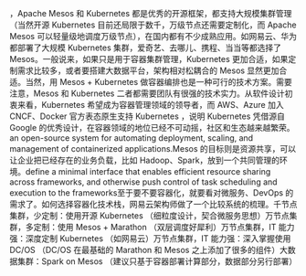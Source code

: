 

，Apache Mesos 和 Kubernetes 都是优秀的开源框架，都支持大规模集群管理（当然开源 Kubernetes 目前还局限于数千，万级节点还需要定制化，而 Apache Mesos 可以轻量级地调度万级节点），在国内都有不少成熟应用。如网易云、华为都部署了大规模 Kubernetes 集群，爱奇艺、去哪儿、携程、当当等都选择了 Mesos。一般说来，如果只是用于容器集群管理，Kubernetes 更加合适，如果定制需求比较多，或者要搭建大数据平台，架构相对松耦合的 Mesos 显然更加合适。当然，用 Mesos + Kubernetes 做容器编排也是一种可行的技术方案。需要注意，Mesos 和 Kubernetes 二者都需要团队有很强的技术实力。从软件设计初衷来看，Kubernetes 希望成为容器管理领域的领导者，而 AWS、Azure 加入 CNCF、Docker 官方表态原生支持 Kubernetes ，说明 Kubernetes 凭借源自 Google 的优秀设计，在容器领域的地位已经不可动摇，社区和生态越来越繁荣。an open-source system for automating deployment, scaling, and management of containerized applications.Mesos 的目标则是资源共享，可以让企业把已经存在的业务负载，比如 Hadoop、Spark，放到一个共同管理的环境。define a minimal interface that enables efficient resource sharing across frameworks, and otherwise push control of task scheduling and execution to the frameworks至于要不要容器化，就要看对微服务、DevOps 的需求了。如何选择容器化技术栈，网易云架构师做了一个比较系统的梳理。千节点集群，少定制：使用开源 Kubernetes （细粒度设计，契合微服务思想）万节点集群，多定制：使用 Mesos + Marathon （双层调度好犀利）万节点集群，IT 能力强：深度定制 Kubernetes （如网易云）万节点集群，IT 能力强：深入掌握使用 DC/OS （DC/OS 在最基础的 Marathon 和 Mesos 之上添加了很多的组件）大数据集群：Spark on Mesos （建议只基于容器部署计算部分，数据部分另行部署）

